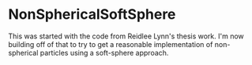# NonSphericalSoftSphere

This was started with the code from Reidlee Lynn's thesis work. I'm now building off of that to try to get a reasonable
implementation of non-spherical particles using a soft-sphere approach.
